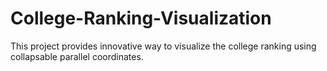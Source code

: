 # College-Ranking-Visualization
This project provides innovative way to visualize the college ranking using collapsable parallel coordinates. 

